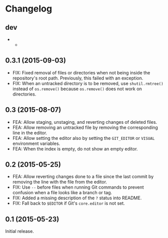 Changelog
=========

dev
---

* -

0.3.1 (2015-09-03)
------------------

* FIX: Fixed removal of files or directories when not being inside the
  repository's root path. Previously, this failed with an exception.
* FIX: When an untracked directory is to be removed, use `shutil.rmtree()`
  instead of `os.remove()` because `os.remove()` does not work on directories.

0.3 (2015-08-07)
----------------

* FEA: Allow staging, unstaging, and reverting changes of deleted files.
* FEA: Allow removing an untracked file by removing the corresponding line in
  the editor.
* FEA: Allow setting the editor also by setting the `GIT_EDITOR` or `VISUAL`
  environment variables.
* FEA: When the index is empty, do not show an empty editor.

0.2 (2015-05-25)
----------------

* FEA: Allow reverting changes done to a file since the last commit by removing
  the line with the file from the editor.
* FIX: Use `--` before files when running Git commands to prevent confusion
  when a file looks like a branch or tag.
* FIX: Added a missing description of the `?` status into README.
* FIX: Fall back to `$EDITOR` if Git's `core.editor` is not set.

0.1 (2015-05-23)
----------------

Initial release.
